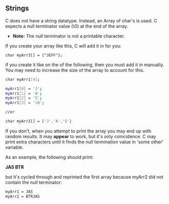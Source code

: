 ## Strings

C does not have a string datatype.  Instead, an Array of char's is used.  C expects a null terminator value (\0) at the end of the array.

- **Note:** The null terminator is not a printable character.

If you create your array like this, C will add it in for you:

```
char myArr3[] = {"JEFF"};
```

if you create it like on the of the following, then you must add it in manually.  You may need to increase the size of the array to account for this.

```sh
char myArr1[4];

myArr1[0] = 'J';
myArr1[1] = 'A';
myArr1[2] = 'S';
myArr1[3] = '\0';

//or

char myArr2[] = {'J','A','S'}
```

If you don't, when you attempt to print the array you may end up with random results.  It may **appear** to work, but it's only coincidence.  C may print extra characters until it finds the null termination value in 'some other' variable. 

As an example, the following should print:

**JAS
BTR**

but it's cycled through and reprinted the first array because myArr2 did not contain the null terminator:

```sh
myArr1 = JAS
myArr2 = BTRJAS
```
